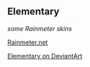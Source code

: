 Elementary
----------
_some Rainmeter skins_

[Rainmeter.net](http://rainmeter.net/cms/)

[Elementary on DeviantArt](http://flyinghyrax.deviantart.com/art/Elementary-Rainmeter-1-5-1-244031084)